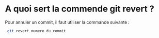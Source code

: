 # A quoi sert la commende git revert ?

Pour annuler un commit, il faut utiliser la commande suivante :

```bash
 git revert numero_du_commit
```
